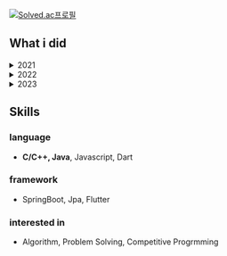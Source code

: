 [![Solved.ac프로필](http://mazassumnida.wtf/api/generate_badge?boj=whquddn55)](https://solved.ac/whquddn55)

## What i did
<details>
  <summary>2021</summary>

  * _**제4회 부산대학교 창의융합SW해커톤 장려상**_
    - _**백엔드(Docker + ExpressJs + ElasticSearch)**_
  * _**2021 제6회 PNU 대학생 프로그래밍 경진대회 대상**_
  * 2021 대학생 프로그래밍 경시대회(ICPC) 본선 진출(36th)
  * 2021 삼성전자 대학생 프로그래밍 경진대회(SCPC) 본선 진출

</details>

<details>
  <summary>2022</summary>

  * 2022 전국 대학생 프로그래밍 대회 동아리 연합 여름 대회(UCPC) 본선 진출
  * _**2022 전국 대학생 프로그래밍 대회 동아리 연합 여름 대회(UCPC) 특별상 수상**_
  * 2022 삼성전자 대학생 프로그래밍 경진대회(SCPC) 본선 진출
  * _**2022 제3회 AI·블록체인 아이디어 경진대회 우수상 수상**_
  * _**2022 부산코딩경진대회 대학부 2위**_
  * 2022 제 2회 부산대학교 프로그래밍 대회 Coderace 문제 출제
    - https://www.acmicpc.net/problem/25577
    - https://www.acmicpc.net/problem/25579
  * _**2022 제7회 PNU 대학생 프로그래밍 경진대회 대상**_
  * 2022 대학생 프로그래밍 경시대회(ICPC) 본선 진출(41th)
  * _**2022 전기 졸업과제 은상**_
  * _**2022 정컴 TechWeek-프로그래밍 경진대회 금상**_
  * _**2022 BUSAN 코딩테스트 경진대회 대상**_
  * SSAFY 9기 최종 합격(입과 포기)
  * _**2022 LG CNS CODEMONSTER 최종 합격**_
  * Good Bye, BOJ 2022! 본선 진출
  
</details>

<details>
  <summary>2023</summary>

  * Hello, BOJ 2023! 참가(57th)
  
</details>

##  Skills
### language
* **C/C++, Java**, Javascript, Dart
### framework
* SpringBoot, Jpa, Flutter
### interested in
* Algorithm, Problem Solving, Competitive Progrmming
